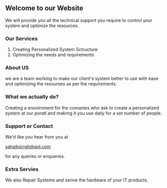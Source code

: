 ## Welcome to our Website

We will provide you all the technical support you require to control your system and optimize the resources.

### Our Services

1. Creating Personalized System Sctructure
2. Optimizing the needs and requirements



### About US
we are a team working to make our client's system better to use with ease and optimizing the resourses as per the requirements.



### What we actually do?
Creating a envoirnment for the comanies who ask to create a personalized system at our poratl and makrng it you use daily for a set number of people.



### Support or Contact

We'd like you hear from you at <span style="font-family: Arial, Helvetica, sans-serif; font-size: 12px; color: #BBBBBB;">

sahaibsingh@aol.com

 </span> for any queries or enqueries.



### Extra Servies
We also Repair Systems and serive the hardware of your IT products.
